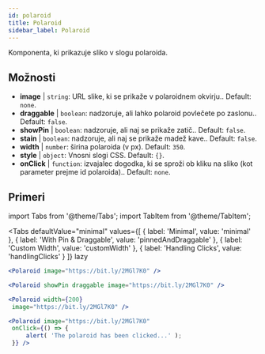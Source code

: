 ```yaml
---
id: polaroid
title: Polaroid
sidebar_label: Polaroid
---
```


Komponenta, ki prikazuje sliko v slogu polaroida.

## Možnosti

* __image__ | `string`: URL slike, ki se prikaže v polaroidnem okvirju.. Default: `none`.
* __draggable__ | `boolean`: nadzoruje, ali lahko polaroid povlečete po zaslonu.. Default: `false`.
* __showPin__ | `boolean`: nadzoruje, ali naj se prikaže zatič.. Default: `false`.
* __stain__ | `boolean`: nadzoruje, ali naj se prikaže madež kave.. Default: `false`.
* __width__ | `number`: širina polaroida (v px). Default: `350`.
* __style__ | `object`: Vnosni slogi CSS. Default: `{}`.
* __onClick__ | `function`: izvajalec dogodka, ki se sproži ob kliku na sliko (kot parameter prejme id polaroida).. Default: `none`.


## Primeri

import Tabs from '@theme/Tabs';
import TabItem from '@theme/TabItem';

<Tabs
    defaultValue="minimal"
    values={[
        { label: 'Minimal', value: 'minimal' },
        { label: 'With Pin & Draggable', value: 'pinnedAndDraggable' },
        { label: 'Custom Width', value: 'customWidth' },
        { label: 'Handling Clicks', value: 'handlingClicks' }
    ]}
    lazy
>

<TabItem value="minimal">

```jsx live
<Polaroid image="https://bit.ly/2MGl7K0" />
```

</TabItem>

<TabItem value="pinnedAndDraggable">

```jsx live
<Polaroid showPin draggable image="https://bit.ly/2MGl7K0" />
```

</TabItem>

<TabItem value="customWidth">

```jsx live
<Polaroid width={200}
 image="https://bit.ly/2MGl7K0" />
```

</TabItem>

<TabItem value="handlingClicks">

```jsx live
<Polaroid image="https://bit.ly/2MGl7K0" 
 onClick={() => {
     alert( 'The polaroid has been clicked...' );
 }} />
```

</TabItem>

</Tabs>
